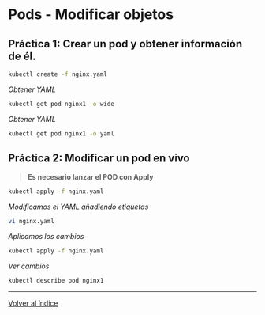 # Pods - Modificar objetos

## Práctica 1: Crear un pod y obtener información de él.

```bash
kubectl create -f nginx.yaml
```

*Obtener YAML*
```bash
kubectl get pod nginx1 -o wide
```

*Obtener YAML*
```bash
kubectl get pod nginx1 -o yaml
```

## Práctica 2: Modificar un pod en vivo

> **Es necesario lanzar el POD con Apply**

```bash
kubectl apply -f nginx.yaml
```
*Modificamos el YAML añadiendo etiquetas*

```bash
vi nginx.yaml
```

*Aplicamos los cambios*

```bash
kubectl apply -f nginx.yaml
```

*Ver cambios*

```bash
kubectl describe pod nginx1
```

__________________________________________________

[Volver al índice](../../README.md)
